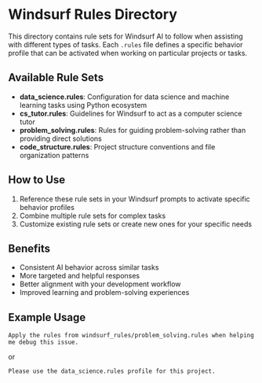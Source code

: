 # Windsurf Rules Directory

This directory contains rule sets for Windsurf AI to follow when assisting with different types of tasks. Each `.rules` file defines a specific behavior profile that can be activated when working on particular projects or tasks.

## Available Rule Sets

- **data_science.rules**: Configuration for data science and machine learning tasks using Python ecosystem
- **cs_tutor.rules**: Guidelines for Windsurf to act as a computer science tutor
- **problem_solving.rules**: Rules for guiding problem-solving rather than providing direct solutions
- **code_structure.rules**: Project structure conventions and file organization patterns

## How to Use

1. Reference these rule sets in your Windsurf prompts to activate specific behavior profiles
2. Combine multiple rule sets for complex tasks
3. Customize existing rule sets or create new ones for your specific needs

## Benefits

- Consistent AI behavior across similar tasks
- More targeted and helpful responses
- Better alignment with your development workflow
- Improved learning and problem-solving experiences

## Example Usage

```
Apply the rules from windsurf_rules/problem_solving.rules when helping me debug this issue.
```

or

```
Please use the data_science.rules profile for this project.
```
